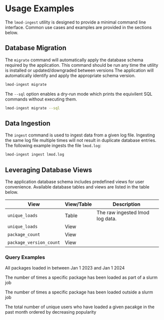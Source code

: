 # Usage Examples

The `lmod-ingest` utility is designed to provide a minimal command line interface.
Common use cases and examples are provided in the sections below.

## Database Migration

The `migrate` command will automatically apply the database schema required by the application.
This command should be run any time the utility is installed or updated/downgraded between versions
The application will automatically identify and apply the appropriate schema version.

```bash
lmod-ingest migrate
```

The `--sql` option enables a dry-run mode which prints the equivilent SQL commands without executing them.

```bash
lmod-ingest migrate --sql
```

## Data Ingestion

The `ingest` command is used to ingest data from a given log file.
Ingesting the same log file multiple times will not result in duplicate database entries.
The following example ingests the file `lmod.log`:

```bash
lmod-ingest ingest lmod.log
```

## Leveraging Database Views

The application database schema includes predefined views for user convenience.
Available database tables and views are listed in the table below.

| View                    | View/Table | Description                     |
|-------------------------|------------|---------------------------------|
| `unique_loads`          | Table      | The raw ingested lmod log data. |
| `unique_loads`          | View       |                                 |
| `package_count`         | View       |                                 |
| `package_version_count` | View       |                                 |

### Query Examples

All packages loaded in between Jan 1 2023 and Jan 1 2024

The number of times a specific package has been loaded as part of a slurm job

The number of times a specific package has been loaded outside a slurm job

The total number of unique users who have loaded a given pacakge in the past month ordered by decreasing popularity
